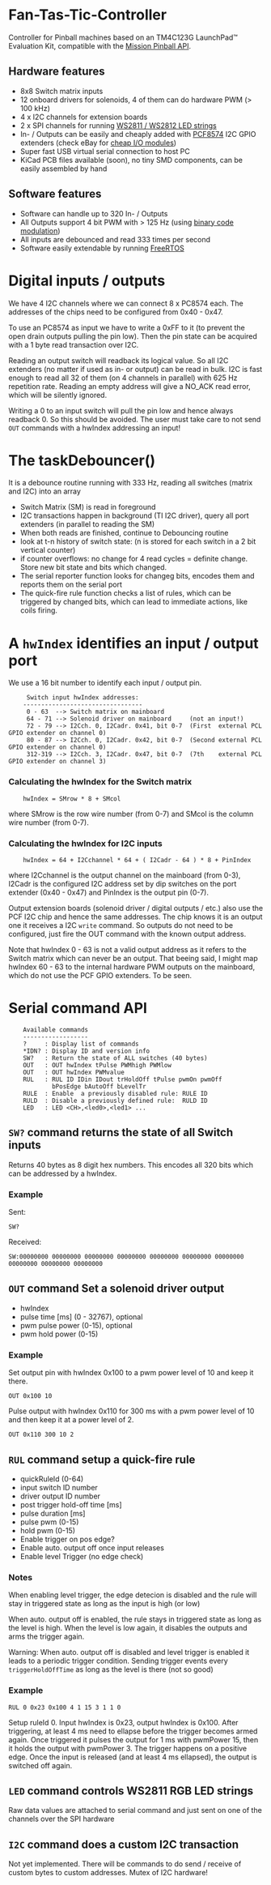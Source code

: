 # Fan-Tas-Tic-Controller
Controller for Pinball machines based on an TM4C123G LaunchPad™ Evaluation Kit, compatible with the [Mission Pinball API](https://missionpinball.com/).

## Hardware features
 * 8x8 Switch matrix inputs
 * 12 onboard drivers for solenoids, 4 of them can do hardware PWM (> 100 kHz)
 * 4 x I2C channels for extension boards
 * 2 x SPI channels for running [WS2811 / WS2812 LED strings](http://www.ebay.com/sch/i.html?_from=R40&_trksid=p2050601.m570.l1313.TR0.TRC0.H0.Xled+strand+ws2811.TRS5&_nkw=led+strand+ws2811&_sacat=0)
 * In- / Outputs can be easily and cheaply added with [PCF8574](http://www.ti.com/product/pcf8574) I2C GPIO extenders (check eBay for [cheap I/O modules](http://www.ebay.com/sch/i.html?_sacat=0&_nkw=i2c+expander&_frs=1))
 * Super fast USB virtual serial connection to host PC
 * KiCad PCB files available (soon), no tiny SMD components, can be easily assembled by hand

## Software features 
 * Software can handle up to 320 In- / Outputs
 * All Outputs support 4 bit PWM with > 125 Hz (using [binary code modulation](http://www.batsocks.co.uk/readme/art_bcm_1.htm))
 * All inputs are debounced and read 333 times per second
 * Software easily extendable by running [FreeRTOS](http://www.freertos.org/)




# Digital inputs / outputs

We have 4 I2C channels where we can connect 8 x PC8574 each. The addresses of the chips need to be configured from 0x40 - 0x47.

To use an PC8574 as input we have to write a 0xFF to it (to prevent the open drain outputs pulling the pin low). 
Then the pin state can be acquired with a 1 byte read transaction over I2C.

Reading an output switch will readback its logical value. So all I2C extenders (no matter if used as in- or output) can be read in bulk. I2C is fast enough to read all 32 of them (on 4 channels in parallel) with 625 Hz repetition rate. Reading an empty address will give a NO_ACK read error, which will be silently ignored.

Writing a 0 to an input switch will pull the pin low and hence always readback 0. So this should be avoided. The user must take care to not send `OUT` commands with a hwIndex addressing an input!

# The taskDebouncer()

 It is a debounce routine running with 333 Hz, reading all switches (matrix and I2C) into an array
 * Switch Matrix (SM) is read in foreground
 * I2C transactions happen in background (TI I2C driver), query all port extenders (in parallel to reading the SM)
 * When both reads are finished, continue to Debouncing routine
 * look at t-n history of switch state: (n is stored for each switch in a 2 bit vertical counter)
 * if counter overflows: no change for 4 read cycles = definite change. Store new bit state and bits which changed.
 * The serial reporter function looks for changeg bits, encodes them and reports them on the serial port
 * The quick-fire rule function checks a list of rules, which can be triggered by changed bits, which can lead to immediate actions, like coils firing.

# A `hwIndex` identifies an input / output port
We use a 16 bit number to identify each input / output pin. 

         Switch input hwIndex addresses:
        ---------------------------------
         0 - 63  --> Switch matrix on mainboard
         64 - 71 --> Solenoid driver on mainboard     (not an input!)
         72 - 79 --> I2Cch. 0, I2Cadr. 0x41, bit 0-7  (First  external PCL GPIO extender on channel 0)
         80 - 87 --> I2Cch. 0, I2Cadr. 0x42, bit 0-7  (Second external PCL GPIO extender on channel 0)
         312-319 --> I2Cch. 3, I2Cadr. 0x47, bit 0-7  (7th    external PCL GPIO extender on channel 3)

### Calculating the hwIndex for the Switch matrix
        hwIndex = SMrow * 8 + SMcol
where SMrow is the row wire number (from 0-7) and SMcol is the column wire number (from 0-7).

### Calculating the hwIndex for I2C inputs
        hwIndex = 64 + I2Cchannel * 64 + ( I2Cadr - 64 ) * 8 + PinIndex
 where I2Cchannel is the output channel on the mainboard (from 0-3), I2Cadr is the configured I2C address
 set by dip switches on the port extender (0x40 - 0x47) and PinIndex is the output pin (0-7).
 
 Output extension boards (solenoid driver / digital outputs / etc.) also use the PCF I2C chip and hence the same
 addresses. The chip knows it is an output one it receives a I2C `write` command. So outputs do not need to be
 configured, just fire the OUT command with the known output address.
 
 Note that hwIndex 0 - 63 is not a valid output address as it refers to the Switch matrix which can never be an output.
 That beeing said, I might map hwIndex 60 - 63 to the internal hardware PWM outputs on the mainboard, which do not
 use the PCF GPIO extenders. To be seen.

# Serial command API

        Available commands
        ------------------
        ?     : Display list of commands
        *IDN? : Display ID and version info
        SW?   : Return the state of ALL switches (40 bytes)
        OUT   : OUT hwIndex tPulse PWMhigh PWMlow
        OUT   : OUT hwIndex PWMvalue
        RUL   : RUL ID IDin IDout trHoldOff tPulse pwmOn pwmOff
                bPosEdge bAutoOff bLevelTr
        RULE  : Enable  a previously disabled rule: RULE ID
        RULD  : Disable a previously defined rule:  RULD ID
        LED   : LED <CH>,<led0>,<led1> ...


## `SW?` command returns the state of all Switch inputs
Returns 40 bytes as 8 digit hex numbers. This encodes all 320 bits which can be addressed by a hwIndex.
### Example
Sent:

    SW?
Received:

    SW:00000000 00000000 00000000 00000000 00000000 00000000 00000000 00000000 00000000 00000000

## `OUT` command Set a solenoid driver output
 * hwIndex 
 * pulse time [ms] (0 - 32767), optional
 * pwm pulse power (0-15), optional
 * pwm hold power  (0-15)
 
### Example
Set output pin with hwIndex 0x100 to a pwm power level of 10 and keep it there.

    OUT 0x100 10

Pulse output with hwIndex 0x110 for 300 ms with a pwm power level of 10 and then keep it at a power level of 2.

    OUT 0x110 300 10 2

 
## `RUL` command setup a quick-fire rule
 * quickRuleId (0-64)
 * input switch ID number
 * driver output ID number
 * post trigger hold-off time [ms]
 * pulse duration [ms]
 * pulse pwm (0-15)
 * hold pwm  (0-15)
 * Enable trigger on pos edge?
 * Enable auto. output off once input releases
 * Enable level Trigger (no edge check)

### Notes
When enabling level trigger, the edge detecion is disabled and the rule will stay in triggered state
as long as the input is high (or low)
 
When auto. output off is enabled, the rule stays in triggered state as long as the level is high. When the level is low again, it disables the outputs and arms the trigger again.

Warning: When auto. output off is disabled and level trigger is enabled it leads to a periodic trigger condition. Sending trigger events every `triggerHoldOffTime` as long as the level is there (not so good)

### Example
    RUL 0 0x23 0x100 4 1 15 3 1 1 0
    
Setup ruleId 0. Input hwIndex is 0x23, output hwIndex is 0x100. After triggering, at least 4 ms need to ellapse before the trigger becomes armed again. Once triggered it pulses the output for 1 ms with pwmPower 15, then it holds the output with pwmPower 3. The trigger happens on a positive edge. Once the input is released (and at least 4 ms ellapsed), the output is switched off again.

## `LED` command controls WS2811 RGB LED strings
Raw data values are attached to serial command and just sent on one of the channels over the SPI hardware

## `I2C` command does a custom I2C transaction
Not yet implemented. There will be commands to do send / receive of custom bytes to custom addresses. Mutex of I2C hardware!

